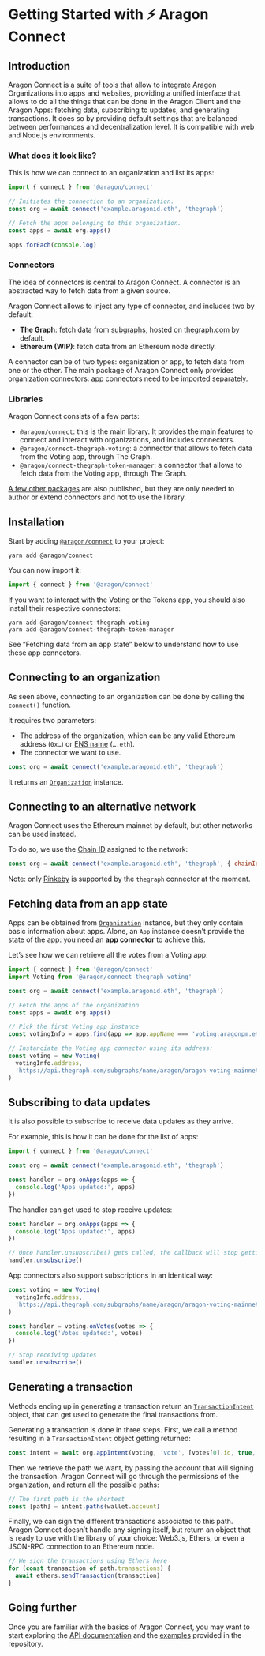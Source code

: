 # Getting Started with ⚡️ Aragon Connect

## Introduction

Aragon Connect is a suite of tools that allow to integrate Aragon Organizations into apps and websites, providing a unified interface that allows to do all the things that can be done in the Aragon Client and the Aragon Apps: fetching data, subscribing to updates, and generating transactions. It does so by providing default settings that are balanced between performances and decentralization level. It is compatible with web and Node.js environments.

### What does it look like?

This is how we can connect to an organization and list its apps:

```js
import { connect } from '@aragon/connect'

// Initiates the connection to an organization.
const org = await connect('example.aragonid.eth', 'thegraph')

// Fetch the apps belonging to this organization.
const apps = await org.apps()

apps.forEach(console.log)
```

### Connectors

The idea of connectors is central to Aragon Connect. A connector is an abstracted way to fetch data from a given source.

Aragon Connect allows to inject any type of connector, and includes two by default:

- **The Graph**: fetch data from [subgraphs](https://thegraph.com/docs/introduction#how-the-graph-works), hosted on [thegraph.com](https://thegraph.com/) by default.
- **Ethereum (WIP)**: fetch data from an Ethereum node directly.

A connector can be of two types: organization or app, to fetch data from one or the other. The main package of Aragon Connect only provides organization connectors: app connectors need to be imported separately.

### Libraries

Aragon Connect consists of a few parts:

- `@aragon/connect`: this is the main library. It provides the main features to connect and interact with organizations, and includes connectors.
- `@aragon/connect-thegraph-voting`: a connector that allows to fetch data from the Voting app, through The Graph.
- `@aragon/connect-thegraph-token-manager`: a connector that allows to fetch data from the Voting app, through The Graph.

[A few other packages](https://github.com/aragon/connect/tree/master/packages) are also published, but they are only needed to author or extend connectors and not to use the library.

## Installation

Start by adding [`@aragon/connect`](https://www.npmjs.com/package/@aragon/connect) to your project:

```console
yarn add @aragon/connect
```

You can now import it:

```js
import { connect } from '@aragon/connect'
```

If you want to interact with the Voting or the Tokens app, you should also install their respective connectors:

```console
yarn add @aragon/connect-thegraph-voting
yarn add @aragon/connect-thegraph-token-manager
```

See “Fetching data from an app state” below to understand how to use these app connectors.

## Connecting to an organization

As seen above, connecting to an organization can be done by calling the `connect()` function.

It requires two parameters:

- The address of the organization, which can be any valid Ethereum address (`0x…`) or [ENS name](https://ens.domains/) (`….eth`).
- The connector we want to use.

```js
const org = await connect('example.aragonid.eth', 'thegraph')
```

It returns an [`Organization`](https://github.com/aragon/connect/blob/master/docs/api/organization.md) instance.

## Connecting to an alternative network

Aragon Connect uses the Ethereum mainnet by default, but other networks can be used instead.

To do so, we use the [Chain ID](https://chainid.network/) assigned to the network:

```js
const org = await connect('example.aragonid.eth', 'thegraph', { chainId: 4 })
```

Note: only [Rinkeby](https://docs.ethhub.io/using-ethereum/test-networks/#rinkeby) is supported by the `thegraph` connector at the moment.

## Fetching data from an app state

Apps can be obtained from [`Organization`](https://github.com/aragon/connect/blob/master/docs/api/organization.md) instance, but they only contain basic information about apps. Alone, an `App` instance doesn’t provide the state of the app: you need an **app connector** to achieve this.

Let’s see how we can retrieve all the votes from a Voting app:

```js
import { connect } from '@aragon/connect'
import Voting from '@aragon/connect-thegraph-voting'

const org = await connect('example.aragonid.eth', 'thegraph')

// Fetch the apps of the organization
const apps = await org.apps()

// Pick the first Voting app instance
const votingInfo = apps.find(app => app.appName === 'voting.aragonpm.eth')

// Instanciate the Voting app connector using its address:
const voting = new Voting(
  votingInfo.address,
  'https://api.thegraph.com/subgraphs/name/aragon/aragon-voting-mainnet'
)
```

## Subscribing to data updates

It is also possible to subscribe to receive data updates as they arrive.

For example, this is how it can be done for the list of apps:

```js
import { connect } from '@aragon/connect'

const org = await connect('example.aragonid.eth', 'thegraph')

const handler = org.onApps(apps => {
  console.log('Apps updated:', apps)
})
```

The handler can get used to stop receive updates:

```js
const handler = org.onApps(apps => {
  console.log('Apps updated:', apps)
})

// Once handler.unsubscribe() gets called, the callback will stop getting called.
handler.unsubscribe()
```

App connectors also support subscriptions in an identical way:

```js
const voting = new Voting(
  votingInfo.address,
  'https://api.thegraph.com/subgraphs/name/aragon/aragon-voting-mainnet'
)

const handler = voting.onVotes(votes => {
  console.log('Votes updated:', votes)
})

// Stop receiving updates
handler.unsubscribe()
```

## Generating a transaction

Methods ending up in generating a transaction return an [`TransactionIntent`](https://github.com/aragon/connect/blob/master/docs/api/transaction-intent.md) object, that can get used to generate the final transactions from.

Generating a transaction is done in three steps. First, we call a method resulting in a `TransactionIntent` object getting returned:

```js
const intent = await org.appIntent(voting, 'vote', [votes[0].id, true, true])
```

Then we retrieve the path we want, by passing the account that will signing the transaction. Aragon Connect will go through the permissions of the organization, and return all the possible paths:

```js
// The first path is the shortest
const [path] = intent.paths(wallet.account)
```

Finally, we can sign the different transactions associated to this path. Aragon Connect doesn’t handle any signing itself, but return an object that is ready to use with the library of your choice: Web3.js, Ethers, or even a JSON-RPC connection to an Ethereum node.

```js
// We sign the transactions using Ethers here
for (const transaction of path.transactions) {
  await ethers.sendTransaction(transaction)
}
```

## Going further

Once you are familiar with the basics of Aragon Connect, you may want to start exploring the [API documentation](https://github.com/aragon/connect#documentation) and the [examples](https://github.com/aragon/connect/tree/master/examples) provided in the repository.
